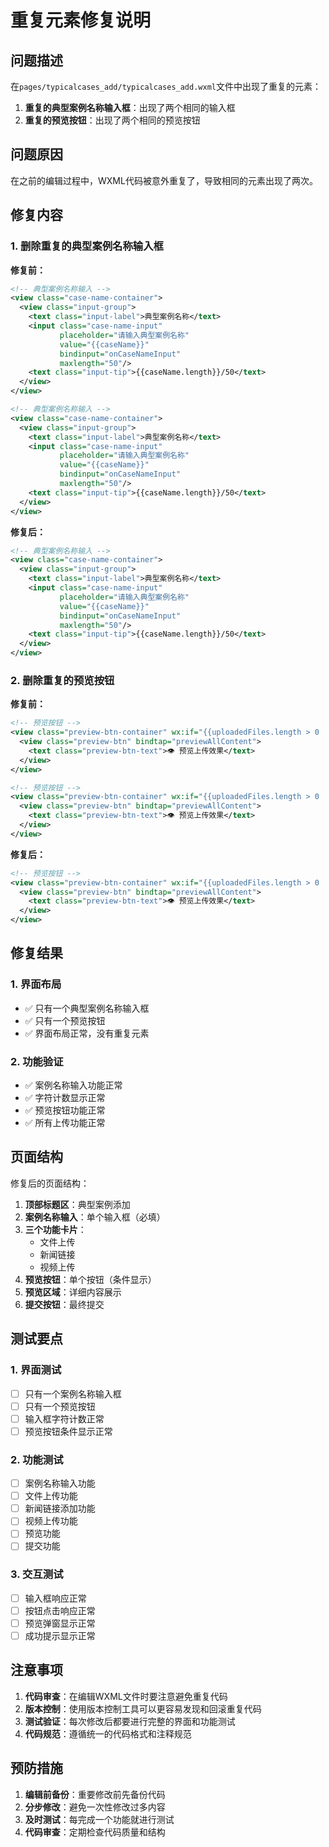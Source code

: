 # 重复元素修复说明

## 问题描述

在`pages/typicalcases_add/typicalcases_add.wxml`文件中出现了重复的元素：

1. **重复的典型案例名称输入框**：出现了两个相同的输入框
2. **重复的预览按钮**：出现了两个相同的预览按钮

## 问题原因

在之前的编辑过程中，WXML代码被意外重复了，导致相同的元素出现了两次。

## 修复内容

### 1. 删除重复的典型案例名称输入框

**修复前：**
```xml
<!-- 典型案例名称输入 -->
<view class="case-name-container">
  <view class="input-group">
    <text class="input-label">典型案例名称</text>
    <input class="case-name-input" 
           placeholder="请输入典型案例名称" 
           value="{{caseName}}"
           bindinput="onCaseNameInput"
           maxlength="50"/>
    <text class="input-tip">{{caseName.length}}/50</text>
  </view>
</view>

<!-- 典型案例名称输入 -->
<view class="case-name-container">
  <view class="input-group">
    <text class="input-label">典型案例名称</text>
    <input class="case-name-input" 
           placeholder="请输入典型案例名称" 
           value="{{caseName}}"
           bindinput="onCaseNameInput"
           maxlength="50"/>
    <text class="input-tip">{{caseName.length}}/50</text>
  </view>
</view>
```

**修复后：**
```xml
<!-- 典型案例名称输入 -->
<view class="case-name-container">
  <view class="input-group">
    <text class="input-label">典型案例名称</text>
    <input class="case-name-input" 
           placeholder="请输入典型案例名称" 
           value="{{caseName}}"
           bindinput="onCaseNameInput"
           maxlength="50"/>
    <text class="input-tip">{{caseName.length}}/50</text>
  </view>
</view>
```

### 2. 删除重复的预览按钮

**修复前：**
```xml
<!-- 预览按钮 -->
<view class="preview-btn-container" wx:if="{{uploadedFiles.length > 0 || newsLinks.length > 0 || uploadedVideos.length > 0}}">
  <view class="preview-btn" bindtap="previewAllContent">
    <text class="preview-btn-text">👁️ 预览上传效果</text>
  </view>
</view>

<!-- 预览按钮 -->
<view class="preview-btn-container" wx:if="{{uploadedFiles.length > 0 || newsLinks.length > 0 || uploadedVideos.length > 0}}">
  <view class="preview-btn" bindtap="previewAllContent">
    <text class="preview-btn-text">👁️ 预览上传效果</text>
  </view>
</view>
```

**修复后：**
```xml
<!-- 预览按钮 -->
<view class="preview-btn-container" wx:if="{{uploadedFiles.length > 0 || newsLinks.length > 0 || uploadedVideos.length > 0}}">
  <view class="preview-btn" bindtap="previewAllContent">
    <text class="preview-btn-text">👁️ 预览上传效果</text>
  </view>
</view>
```

## 修复结果

### 1. 界面布局
- ✅ 只有一个典型案例名称输入框
- ✅ 只有一个预览按钮
- ✅ 界面布局正常，没有重复元素

### 2. 功能验证
- ✅ 案例名称输入功能正常
- ✅ 字符计数显示正常
- ✅ 预览按钮功能正常
- ✅ 所有上传功能正常

## 页面结构

修复后的页面结构：

1. **顶部标题区**：典型案例添加
2. **案例名称输入**：单个输入框（必填）
3. **三个功能卡片**：
   - 文件上传
   - 新闻链接
   - 视频上传
4. **预览按钮**：单个按钮（条件显示）
5. **预览区域**：详细内容展示
6. **提交按钮**：最终提交

## 测试要点

### 1. 界面测试
- [ ] 只有一个案例名称输入框
- [ ] 只有一个预览按钮
- [ ] 输入框字符计数正常
- [ ] 预览按钮条件显示正常

### 2. 功能测试
- [ ] 案例名称输入功能
- [ ] 文件上传功能
- [ ] 新闻链接添加功能
- [ ] 视频上传功能
- [ ] 预览功能
- [ ] 提交功能

### 3. 交互测试
- [ ] 输入框响应正常
- [ ] 按钮点击响应正常
- [ ] 预览弹窗显示正常
- [ ] 成功提示显示正常

## 注意事项

1. **代码审查**：在编辑WXML文件时要注意避免重复代码
2. **版本控制**：使用版本控制工具可以更容易发现和回滚重复代码
3. **测试验证**：每次修改后都要进行完整的界面和功能测试
4. **代码规范**：遵循统一的代码格式和注释规范

## 预防措施

1. **编辑前备份**：重要修改前先备份代码
2. **分步修改**：避免一次性修改过多内容
3. **及时测试**：每完成一个功能就进行测试
4. **代码审查**：定期检查代码质量和结构 